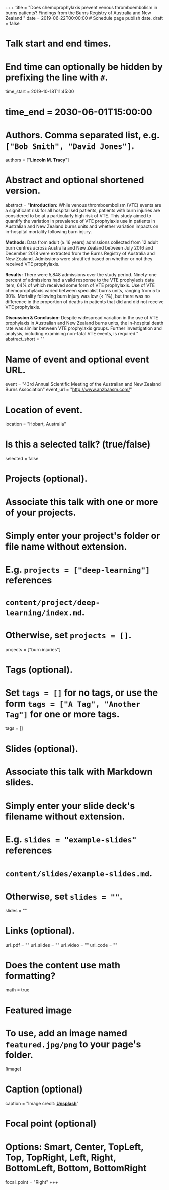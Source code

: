 +++
title = "Does chemoprophylaxis prevent venous thromboembolism in burns patients? Findings from the Burns Registry of Australia and New Zealand "
date = 2019-06-22T00:00:00  # Schedule page publish date.
draft = false

# Talk start and end times.
#   End time can optionally be hidden by prefixing the line with `#`.
time_start = 2019-10-18T11:45:00
# time_end = 2030-06-01T15:00:00

# Authors. Comma separated list, e.g. `["Bob Smith", "David Jones"]`.
authors = ["**Lincoln M. Tracy**"]

# Abstract and optional shortened version.
abstract = "**Introduction:** While venous thromboembolism (VTE) events are a significant risk for all hospitalised patients, patients with burn injuries are considered to be at a particularly high risk of VTE. This study aimed to quantify the variation in prevalence of VTE prophylaxis use in patients in Australian and New Zealand burns units and whether variation impacts on in-hospital mortality following burn injury. <br/> <br/> **Methods:** Data from adult (≥ 16 years) admissions collected from 12 adult burn centres across Australia and New Zealand between July 2016 and December 2018 were extracted from the Burns Registry of Australia and New Zealand. Admissions were stratified based on whether or not they received VTE prophylaxis.  <br/> <br/> **Results:** There were 5,848 admissions over the study period. Ninety-one percent of admissions had a valid response to the VTE prophylaxis data item; 64% of which received some form of VTE prophylaxis. Use of VTE chemoprophylaxis varied between specialist burns units, ranging from 5 to 90%. Mortality following burn injury was low (< 1%), but there was no difference in the proportion of deaths in patients that did and did not receive VTE prophylaxis.  <br/> <br/> **Discussion & Conclusion:** Despite widespread variation in the use of VTE prophylaxis in Australian and New Zealand burns units, the in-hospital death rate was similar between VTE prophylaxis groups. Further investigation and analysis, including examining non-fatal VTE events, is required."
abstract_short = ""

# Name of event and optional event URL.
event = "43rd Annual Scientific Meeting of the Australian and New Zealand Burns Association"
event_url = "http://www.anzbaasm.com/"

# Location of event.
location = "Hobart, Australia"

# Is this a selected talk? (true/false)
selected = false

# Projects (optional).
#   Associate this talk with one or more of your projects.
#   Simply enter your project's folder or file name without extension.
#   E.g. `projects = ["deep-learning"]` references 
#   `content/project/deep-learning/index.md`.
#   Otherwise, set `projects = []`.
projects = ["burn injuries"]

# Tags (optional).
#   Set `tags = []` for no tags, or use the form `tags = ["A Tag", "Another Tag"]` for one or more tags.
tags = []

# Slides (optional).
#   Associate this talk with Markdown slides.
#   Simply enter your slide deck's filename without extension.
#   E.g. `slides = "example-slides"` references 
#   `content/slides/example-slides.md`.
#   Otherwise, set `slides = ""`.
slides = ""

# Links (optional).
url_pdf = ""
url_slides = ""
url_video = ""
url_code = ""

# Does the content use math formatting?
math = true

# Featured image
# To use, add an image named `featured.jpg/png` to your page's folder. 
[image]
  # Caption (optional)
  caption = "Image credit: [**Unsplash**](https://unsplash.com/photos/bzdhc5b3Bxs)"

  # Focal point (optional)
  # Options: Smart, Center, TopLeft, Top, TopRight, Left, Right, BottomLeft, Bottom, BottomRight
  focal_point = "Right"
+++


